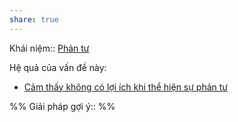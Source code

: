 ```yaml
---
share: true
---
```

Khái niệm:: [Phản tư](../../T%E1%BB%AB%20%C4%91i%E1%BB%83n/Trung%20t%C3%ADnh/Ph%E1%BA%A3n%20t%C6%B0.md)

Hệ quả của vấn đề này:
- [Cảm thấy không có lợi ích khi thể hiện sự phản tư](../../Quan%20%C4%91i%E1%BB%83m,%20th%C3%A1i%20%C4%91%E1%BB%99,%20nguy%C3%AAn%20t%E1%BA%AFc%20s%E1%BB%91ng,%20%C4%91i%E1%BB%81u%20m%C3%ACnh%20th%E1%BA%A5y%20ho%E1%BA%B7c%20c%E1%BA%A3m%20nh%E1%BA%ADn/Ph%E1%BA%A3n%20t%C6%B0/C%E1%BA%A3m%20th%E1%BA%A5y%20kh%C3%B4ng%20c%C3%B3%20l%E1%BB%A3i%20%C3%ADch%20khi%20th%E1%BB%83%20hi%E1%BB%87n%20s%E1%BB%B1%20ph%E1%BA%A3n%20t%C6%B0.md)


%%
Giải pháp gợi ý:: 
%%


